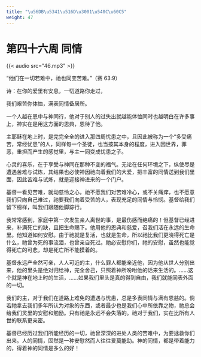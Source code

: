 ```yaml
---
title: "\u56DB\u5341\u516D\u3001\u540C\u60C5"
weight: 47
---
```


# 第四十六周 同情

{{< audio src="46.mp3" >}}


“他们在一切若难中，祂也同变苦难。”（赛 63:9）

诗：在你的爱里有安息，一切道路你走过，

我们艰苦你体恤，满表同情备居所。

一个人越在恩中与神同行，他对于别人的过失出就越能体恤同时也越明白在许多事上，神实在是用这方面的恩典，恩待了他。

主耶稣在地上时，是完完全全的进入那四周忧患之中，且因此被称为一个“多受痛苦，常经忧患”的人，同样每一个圣徒，也当按其本身的程度，进入因世界，罪恶，重担而产生的感觉里，与主一同变成忧患之子。

心灵的喜乐，在于享受与神同在那种不变的福气。无论在任何环境之下，纵使尽是遭遇苦难与试炼，其结果也必使神因祂向着我们的大爱，把丰富的同情送到我们里面，因此苦难与试炼，就是迎接神进来的一个门户。

基督一看见苦难，就动慈怜之心，祂不愿我们对苦难冷心，或不关痛痒，也不愿意我们只向自己难过，祂要我们向着受苦的人，表现充足的同情与怜悯。基督给我们留下榜样，叫我们跟随他脚踪行。

我常常感到，家庭中第一次发生亲人离世的事，是最伤感而绝痛的！但基督已经进来，补满死亡的缺，且把生命赐下。他用他的恩典和慈爱，召我们活在永远的生命里。他知道如何安慰。由于祂就是复活，也就是生命，所以祂比我们更晓得死亡是什么，祂曾为死的事流泪，也曾亲自死过。祂必安慰你们，祂的安慰，虽然也能觉得死亡的可悲，却是死亡所不能摸着的。

基督永远产全然可亲，人人可近的主，什么罪人都能亲近他，因为他从世人分别出来，他的里头是绝对归给神，完全舍己，只照着神所吩咐他的话来生活的。……这个就是神在地上时的生活，……如果我们里头是真的得到自由，我们就能同表外面的一切。

我们的主，对于我们在道路上难免的遭遇与忧患，总是多表同情与满有恩慈的。倘若祂拿去我们多年所认为对象的东西，或者最少也是我们心中所依靠之物，祂总会给我们灵里的安慰和勉励。只有祂是永远不会失落的。祂对于我们，实在比所有人世的联系更亲密。

基督已经历过我们所能经历的一切，祂曾深深的进处人类的苦难中，为要拯救你们出来。人的同情，固然是一种安慰然而人往往爱莫能助。神的同情，都是带着能力的，得着神的同情是多么的好！